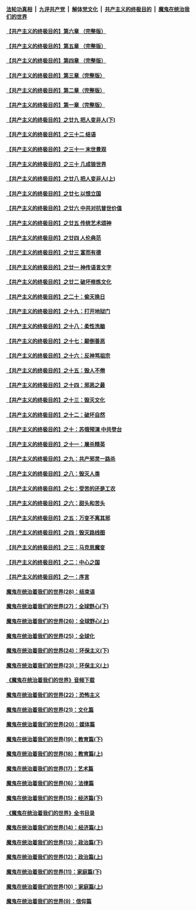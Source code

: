 ####  [法轮功真相](../../../../basic/blob/master/README.md?t=03131139) &nbsp;|&nbsp; [九评共产党](../../../../9ping.md/blob/master/README.md?t=03131139) &nbsp;|&nbsp; [解体党文化](../../../../jtdwh.md/blob/master/README.md?t=03131139)  &nbsp;|&nbsp; [共产主义的终极目的](../../../../gczydzjmd.md/blob/master/README.md?t=03131139) &nbsp;|&nbsp; [魔鬼在统治我们的世界](../../../../mgztzwmdsj.md/blob/master/README.md?t=03131139) 

#### [【共产主义的终极目的】第六章 （完整版）](../pages/nsc422/n11428913.md?t=03131139) 

#### [【共产主义的终极目的】第五章 （完整版）](../pages/nsc422/n11428912.md?t=03131139) 

#### [【共产主义的终极目的】第四章 （完整版）](../pages/nsc422/n11428907.md?t=03131139) 

#### [【共产主义的终极目的】第三章（完整版）](../pages/nsc422/n11428848.md?t=03131139) 

#### [【共产主义的终极目的】第二章（完整版）](../pages/nsc422/n11428831.md?t=03131139) 

#### [【共产主义的终极目的】第一章（完整版）](../pages/nsc422/n11417651.md?t=03131139) 

#### [【共产主义的终极目的】之廿九 把人变非人(下)](../pages/nsc422/n11344140.md?t=03131139) 

#### [【共产主义的终极目的】之三十二 结语](../pages/nsc422/n11360535.md?t=03131139) 

#### [【共产主义的终极目的】之三十一 末世景观](../pages/nsc422/n11351129.md?t=03131139) 

#### [【共产主义的终极目的】之三十 几成狼世界](../pages/nsc422/n11348280.md?t=03131139) 

#### [【共产主义的终极目的】之廿八 把人变非人(上)](../pages/nsc422/n11340492.md?t=03131139) 

#### [【共产主义的终极目的】之廿七 以恨立国](../pages/nsc422/n11336944.md?t=03131139) 

#### [【共产主义的终极目的】之廿六 中共对抗普世价值](../pages/nsc422/n11324785.md?t=03131139) 

#### [【共产主义的终极目的】之廿五 传统艺术颂神](../pages/nsc422/n11296396.md?t=03131139) 

#### [【共产主义的终极目的】之廿四 人伦典范](../pages/nsc422/n11296397.md?t=03131139) 

#### [【共产主义的终极目的】之廿三 富而有德](../pages/nsc422/n11283598.md?t=03131139) 

#### [【共产主义的终极目的】之廿一 神传语言文字](../pages/nsc422/n11263265.md?t=03131139) 

#### [【共产主义的终极目的】之廿二 破坏修炼文化](../pages/nsc422/n11245728.md?t=03131139) 

#### [【共产主义的终极目的】之二十：偷天换日](../pages/nsc422/n11238846.md?t=03131139) 

#### [【共产主义的终极目的】之十九：打开地狱门](../pages/nsc422/n11206376.md?t=03131139) 

#### [【共产主义的终极目的】之十八：柔性洗脑](../pages/nsc422/n11199994.md?t=03131139) 

#### [【共产主义的终极目的】之十七：颠倒善恶](../pages/nsc422/n11179782.md?t=03131139) 

#### [【共产主义的终极目的】之十六：反神骂祖宗](../pages/nsc422/n11166798.md?t=03131139) 

#### [【共产主义的终极目的】之十五：毁人不倦](../pages/nsc422/n11166792.md?t=03131139) 

#### [【共产主义的终极目的】之十四：邪恶之最](../pages/nsc422/n11150249.md?t=03131139) 

#### [【共产主义的终极目的】之十三：毁灭文化](../pages/nsc422/n11135227.md?t=03131139) 

#### [【共产主义的终极目的】之十二：破坏自然](../pages/nsc422/n11135214.md?t=03131139) 

#### [【共产主义的终极目的】之十：苏俄预演 中共登台](../pages/nsc422/n11118424.md?t=03131139) 

#### [【共产主义的终极目的】之十一：屠杀精英](../pages/nsc422/n11118442.md?t=03131139) 

#### [【共产主义的终极目的】之九：共产邪灵一路杀](../pages/nsc422/n11114139.md?t=03131139) 

#### [【共产主义的终极目的】之八：毁灭人类](../pages/nsc422/n11108503.md?t=03131139) 

#### [【共产主义的终极目的】之七：受苦的还是工农](../pages/nsc422/n11101809.md?t=03131139) 

#### [【共产主义的终极目的】之六：甜头和苦头](../pages/nsc422/n11096971.md?t=03131139) 

#### [【共产主义的终极目的】之五：万变不离其邪](../pages/nsc422/n11091285.md?t=03131139) 

#### [【共产主义的终极目的】之四：毁灭路线图](../pages/nsc422/n11086284.md?t=03131139) 

#### [【共产主义的终极目的】之三：马克思魔变](../pages/nsc422/n11061941.md?t=03131139) 

#### [【共产主义的终极目的】之二：中心之国](../pages/nsc422/n11047728.md?t=03131139) 

#### [【共产主义的终极目的】之一：序言](../pages/nsc422/n11086077.md?t=03131139) 

#### [魔鬼在统治着我们的世界(28)：结束语](../pages/nsc422/n10936246.md?t=03131139) 

#### [魔鬼在统治着我们的世界(27)：全球野心(下)](../pages/nsc422/n10928319.md?t=03131139) 

#### [魔鬼在统治着我们的世界(26)：全球野心(上)](../pages/nsc422/n10900318.md?t=03131139) 

#### [魔鬼在统治着我们的世界(25)：全球化](../pages/nsc422/n10788205.md?t=03131139) 

#### [魔鬼在统治着我们的世界(24)：环保主义(下)](../pages/nsc422/n10695307.md?t=03131139) 

#### [魔鬼在统治着我们的世界(23)：环保主义(上)](../pages/nsc422/n10688613.md?t=03131139) 

#### [《魔鬼在统治着我们的世界》音频下载](../pages/nsc422/n10635553.md?t=03131139) 

#### [魔鬼在统治着我们的世界(22)：恐怖主义](../pages/nsc422/n10614727.md?t=03131139) 

#### [魔鬼在统治着我们的世界(21)：文化篇](../pages/nsc422/n10597706.md?t=03131139) 

#### [魔鬼在统治着我们的世界(20)：媒体篇](../pages/nsc422/n10586579.md?t=03131139) 

#### [魔鬼在统治着我们的世界(19)：教育篇(下)](../pages/nsc422/n10564808.md?t=03131139) 

#### [魔鬼在统治着我们的世界(18)：教育篇(上)](../pages/nsc422/n10526970.md?t=03131139) 

#### [魔鬼在统治着我们的世界(17)：艺术篇](../pages/nsc422/n10499093.md?t=03131139) 

#### [魔鬼在统治着我们的世界(16)：法律篇](../pages/nsc422/n10485969.md?t=03131139) 

#### [魔鬼在统治着我们的世界(15)：经济篇(下)](../pages/nsc422/n10469975.md?t=03131139) 

#### [《魔鬼在统治着我们的世界》全书目录](../pages/nsc422/n10464261.md?t=03131139) 

#### [魔鬼在统治着我们的世界(14)：经济篇(上)](../pages/nsc422/n10457370.md?t=03131139) 

#### [魔鬼在统治着我们的世界(13)：政治篇(下)](../pages/nsc422/n10448270.md?t=03131139) 

#### [魔鬼在统治着我们的世界(12)：政治篇(上)](../pages/nsc422/n10444576.md?t=03131139) 

#### [魔鬼在统治着我们的世界(11)：家庭篇(下)](../pages/nsc422/n10440961.md?t=03131139) 

#### [魔鬼在统治着我们的世界(10)：家庭篇(上)](../pages/nsc422/n10435448.md?t=03131139) 

#### [魔鬼在统治着我们的世界(9)：信仰篇](../pages/nsc422/n10432159.md?t=03131139) 

